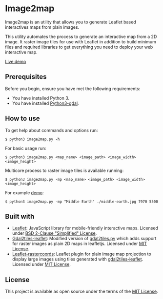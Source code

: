 # Image2map

Image2map is an utility that allows you to generate Leaflet based interactives maps from plain images.

This utility automates the process to generate an interactive map from a 2D image. It raster image tiles for use with Leaflet in addition to build minimum files and required libraries to get everything you need to deploy your web interactive map.

[Live demo](https://luisdavidfer.github.io/image2map/demo/)

## Prerequisites

Before you begin, ensure you have met the following requirements:

* You have installed Python 3.
* You have installed [Python3-gdal](https://github.com/OSGeo/gdal).

## How to use

To get help about commands and options run:
```
$ python3 image2map.py -h
```

For basic usage run:
```
$ python3 image2map.py <map_name> <image_path> <image_width> <image_height>
```

Multicore process to raster image tiles is available running:
```
$ python3 image2map.py -mp <map_name> <image_path> <image_width> <image_height>

```

For example [demo](https://luisdavidfer.github.io/image2map/demo/):
```
$ python3 image2map.py -mp "Middle Earth" ./middle-earth.jpg 7970 5500
```


## Built with

* [Leaflet](https://github.com/Leaflet/Leaflet): JavaScript library for mobile-friendly interactive maps. Licensed under [BSD 2-Clause "Simplified" License](https://github.com/Leaflet/Leaflet/blob/master/LICENSE).
* [Gdal2tiles-leaflet](https://github.com/commenthol/gdal2tiles-leaflet): Modified version of [gdal2tiles.py](https://github.com/OSGeo/gdal/blob/master/gdal/swig/python/scripts/gdal2tiles.py) which adds support for raster images as plain 2D maps in leafletjs. Licensed under [MIT License](https://github.com/commenthol/gdal2tiles-leaflet/blob/master/LICENSE).
* [Leaflet-rastercoords](https://github.com/commenthol/leaflet-rastercoords): Leaflet plugin for plain image map projection to display large images using tiles generated with [gdal2tiles-leaflet](https://github.com/commenthol/gdal2tiles-leaflet). Licensed under [MIT License](https://github.com/commenthol/gdal2tiles-leaflet/blob/master/LICENSE).


## License

This project is available as open source under the terms of the [MIT License](https://github.com/luisdavidfer/image2map/blob/master/LICENSE).
